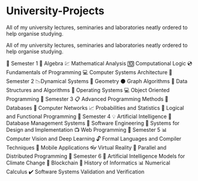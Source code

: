 # University-Projects
All of my university lectures, seminaries and laboratories neatly ordered to help organise studying.

All of my university lectures, seminaries and laboratories neatly ordered to help organise studying.

📂 Semester 1
🔢 Algebra
💹 Mathematical Analysis
🔟 Computational Logic
💿 Fundamentals of Programming
💻 Computer Systems Architecture
📂 Semester 2
📉Dynamical Systems
📐 Geometry
⚫ Graph Algorithms
🎳 Data Structures and Algorithms
💾 Operating Systems
💻 Object Oriented Programming
📂 Semester 3
📋 Advanced Programming Methods
🎢 Databases
📁 Computer Networks
📈 Probabilities and Statistics
💼 Logical and Functional Programming
📂 Semester 4
💡 Artificial Intelligence
📝 Database Management Systems
🔧 Software Engineering
🔑 Systems for Design and Implementation
📺 Web Programming
📂 Semester 5
📊 Computer Vision and Deep Learning
🔓 Formal Languages and Compiler Techniques
📱 Mobile Applications
👓 Virtual Reality
📶 Parallel and Distributed Programming
📂 Semester 6
🌊 Artificial Intelligence Models for Climate Change
🔗 Blockchain
📅 History of Informatics
📊 Numerical Calculus
✔️ Software Systems Validation and Verification

